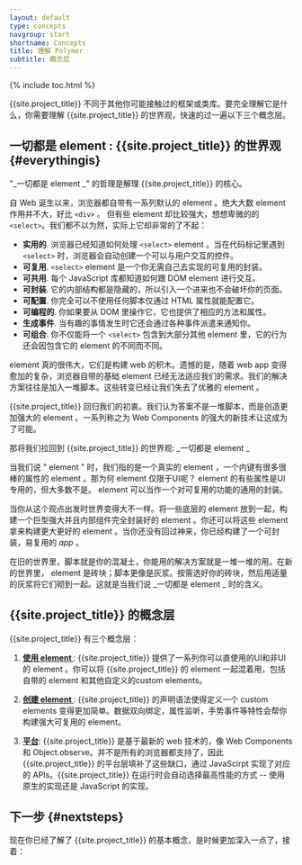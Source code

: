 ```yaml
---
layout: default
type: concepts
navgroup: start
shortname: Concepts
title: 理解 Polymer
subtitle: 概念层
---
```


{% include toc.html %}

{{site.project_title}} 不同于其他你可能接触过的框架或类库。要完全理解它是什么，你需要理解 {{site.project_title}} 的世界观，快速的过一遍以下三个概念层。

## 一切都是 element : {{site.project_title}} 的世界观 {#everythingis}

"_一切都是 element _" 的哲理是解理 {{site.project_title}} 的核心。

自 Web 诞生以来，浏览器都自带有一系列默认的 element 。绝大大数 element 作用并不大，好比 `<div>` 。
但有些 element 却比较强大，想想卑微的的`<select>`。我们都不以为然，实际上它却非常的了不起：

- **实用的**. 浏览器已经知道如何处理 `<select>`  element 。当在代码标记里遇到 `<select>` 时，浏览器会自动创建一个可以与用户交互的控件。
- **可复用**. `<select>`  element 是一个你无需自己去实现的可复用的封装。
- **可共用**. 每个 JavaScript 库都知道如何跟 DOM  element 进行交互。
- **可封装**. 它的内部结构都是隐藏的，所以引入一个进来也不会破坏你的页面。
- **可配置**. 你完全可以不使用任何脚本仅通过 HTML 属性就能配置它。
- **可编程的**. 你如果要从 DOM 里操作它，它也提供了相应的方法和属性。
- **生成事件**. 当有趣的事情发生时它还会通过各种事件派遣来通知你。
- **可组合**. 你不仅能将一个 `<select>` 包含到大部分其他 element 里，它的行为还会因包含它的 element 的不同而不同。

 element 真的很伟大，它们是构建 web 的积木。遗憾的是，随着 web app 变得愈加的复杂，浏览器自带的基础 element 已经无法适应我们的需求。我们的解决方案往往是加入一堆脚本。这些转变已经让我们失去了优雅的 element 。

{{site.project_title}} 回归我们的初衷。我们认为答案不是一堆脚本，而是创造更加强大的 element 。一系列称之为 Web Components 的强大的新技术让这成为了可能。

那将我们拉回到 {{site.project_title}} 的世界观: _一切都是 element _

当我们说 " element " 时，我们指的是一个真实的 element ，一个内键有很多很棒的属性的 element 。那为何 element 仅限于UI呢？ element 的有些属性是UI专用的，但大多数不是。 element 可以当作一个对可复用的功能的通用的封装。

当你从这个观点出发时世界变得大不一样。将一些底层的 element 放到一起，构建一个巨型强大并且内部组件完全封装好的 element 。你还可以将这些 element 拿来构建更大更好的 element 。当你还没有回过神来，你已经构建了一个可封装，易复用的 _app_ 。

在旧的世界里，脚本就是你的混凝土，你能用的解决方案就是一堆一堆的用。在新的世界里， element 是砖块；脚本更像是灰浆。按需选好你的砖块，然后用适量的灰浆将它们砌到一起。这就是当我们说 _一切都是 element _ 时的含义。


## {{site.project_title}} 的概念层

{{site.project_title}} 有三个概念层：

1. **[使用 element ](/docs/start/usingelements.html)**: {{site.project_title}} 提供了一系列你可以直使用的UI和非UI的 element 。你可以将 {{site.project_title}} 的 element 一起混着用，包括自带的 element 和其他自定义的custom elements。

1. **[创建 element ](/docs/start/creatingelements.html)**: {{site.project_title}}  的声明语法使得定义一个 custom elements 变得更加简单。数据双向绑定，属性监听，手势事件等特性会帮你构建强大可复用的 element。

1. **[平台](/docs/start/platform.html)**: {{site.project_title}} 是基于最新的 web 技术的，像 Web Components 和 Object.observe。并不是所有的浏览器都支持了，因此 {{site.project_title}} 的平台层填补了这些缺口，通过 JavaScirpt 实现了对应的 APIs。{{site.project_title}} 在运行时会自动选择最高性能的方式 -- 使用原生的实现还是 JavaScript 的实现。


## 下一步 {#nextsteps}

现在你已经了解了 {{site.project_title}} 的基本概念，是时候更加深入一点了，接着：

<a href="/docs/start/customelements.html">
  <paper-button icon="arrow-forward" label="Custom Elements 101" raisedButton></paper-button>
</a>
